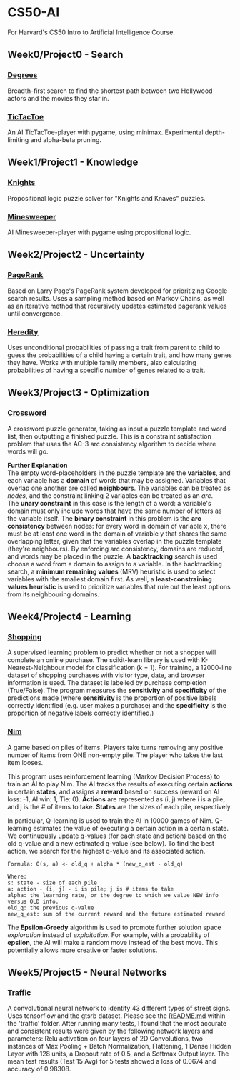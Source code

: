 # CS50-AI
For Harvard's CS50 Intro to Artificial Intelligence Course.

## Week0/Project0 - Search
### [Degrees](./Project0/degrees)
Breadth-first search to find the shortest path between two Hollywood actors and the movies they star in.
### [TicTacToe](./Project0/tictactoe)
An AI TicTacToe-player with pygame, using minimax. Experimental depth-limiting and alpha-beta pruning.

## Week1/Project1 - Knowledge
### [Knights](./Project1/knights)
Propositional logic puzzle solver for "Knights and Knaves" puzzles.
### [Minesweeper](./Project1/minesweeper)
AI Minesweeper-player with pygame using propositional logic.

## Week2/Project2 - Uncertainty
### [PageRank](./Project2/pagerank)
Based on Larry Page's PageRank system developed for prioritizing Google search results. Uses a sampling method based on Markov Chains, as well as an iterative method that recursively updates estimated pagerank values until convergence. 

### [Heredity](./Project2/heredity)
Uses unconditional probabilities of passing a trait from parent to child to guess the probabilities of a child having a certain trait, and how many genes they have.  Works with multiple family members, also calculating probabilities of having a specific number of genes related to a trait.

## Week3/Project3 - Optimization
### [Crossword](./Project3/crossword)
A crossword puzzle generator, taking as input a puzzle template and word list, then outputting a finished puzzle.
This is a constraint satisfaction problem that uses the AC-3 arc consistency algorithm to decide where words will go.  

**Further Explanation**  
The empty word-placeholders in the puzzle template are the **variables**, and each variable has a **domain** of words that may be assigned. Variables that overlap one another are called **neighbours**. The variables can be treated as *nodes*, and the constraint linking 2 variables can be treated as an *arc*.  
The **unary constraint** in this case is the length of a word: a variable's domain must only include words that have the same number of letters as the variable itself. The **binary constraint** in this problem is the **arc consistency** between nodes: for every word in domain of variable x, there must be at least one word in the domain of variable y that shares the same overlapping letter, given that the variables overlap in the puzzle template (they're neighbours).   By enforcing arc consistency, domains are reduced, and words may be placed in the puzzle. A **backtracking** search is used choose a word from a domain to assign to a variable. In the backtracking search, a **minimum remaining values** (MRV) heuristic is used to select variables with the smallest domain first. As well, a **least-constraining values heuristic** is used to prioritize variables that rule out the least options from its neighbouring domains.

## Week4/Project4 - Learning
### [Shopping](./Project4/shopping)
A supervised learning problem to predict whether or not a shopper will complete an online purchase. The scikit-learn library is used with K-Nearest-Neighbour model for classification (k = 1). For training, a 12000-line dataset of shopping purchases with visitor type, date, and browser information is used. The dataset is labelled by purchase completion (True/False). The program measures the **sensitivity** and **specificity** of the predictions made (where **sensitivity** is the proportion of positive labels correctly identified (e.g. user makes a purchase) and the **specificity** is the proportion of negative labels correctly identified.)

### [Nim](./Project4/nim)
A game based on piles of items. Players take turns removing any positive number of items from ONE non-empty pile. The player who takes the last item looses. 

This program uses reinforcement learning (Markov Decision Process) to train an AI to play Nim. The AI tracks the results of executing certain **actions** in certain **states**, and assigns a **reward** based on success (reward on AI loss: -1, AI win: 1, Tie: 0). **Actions** are represented as (i, j) where i is a pile, and j is the # of items to take. **States** are the sizes of each pile, respectively.

In particular, Q-learning is used to train the AI in 10000 games of Nim. Q-learning estimates the value of executing a certain action in a certain state. We continuously update q-values (for each state and action) based on the old q-value and a new estimated q-value (see below). To find the best action, we search for the highest q-value and its associated action.
```
Formula: Q(s, a) <- old_q + alpha * (new_q_est - old_q)
```
```
Where:
s: state - size of each pile
a: action - (i, j) - i is pile; j is # items to take
alpha: the learning rate, or the degree to which we value NEW info versus OLD info.
old_q: the previous q-value
new_q_est: sum of the current reward and the future estimated reward
```

The **Epsilon-Greedy** algorithm is used to promote further solution space *exploration* instead of *exploitation*. For example, with a probability of **epsilon**, the AI will make a random move instead of the best move. This potentially allows more creative or faster solutions.

## Week5/Project5 - Neural Networks
### [Traffic](./Project5/traffic)

A convolutional neural network to identify 43 different types of street signs. Uses tensorflow and the gtsrb dataset. Please see the [README.md](./Project5/traffic/README.md) within the 'traffic' folder. After running many tests, I found that the most accurate and consistent results were given by the following network layers and parameters: Relu activation on four layers of 2D Convolutions, two instances of Max Pooling + Batch Normalization, Flattening, 1 Dense Hidden Layer with 128 units, a Dropout rate of 0.5, and a Softmax Output layer. The mean test results (Test 15 Avg) for 5 tests showed a loss of 0.0674 and accuracy of 0.98308.
